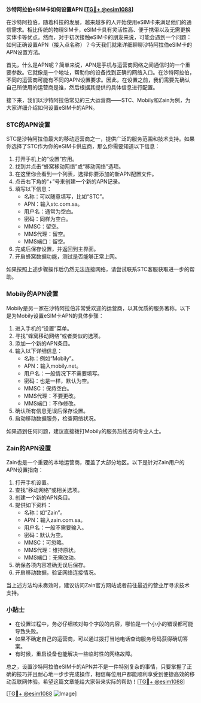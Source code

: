 **沙特阿拉伯eSIM卡如何设置APN [[TG💪+ @esim1088](https://t.me/s/esim1088)]**

在沙特阿拉伯，随着科技的发展，越来越多的人开始使用eSIM卡来满足他们的通信需求。相比传统的物理SIM卡，eSIM卡具有灵活性高、便于携带以及无需更换实体卡等优点。然而，对于初次接触eSIM卡的朋友来说，可能会遇到一个问题：如何正确设置APN（接入点名称）？今天我们就来详细聊聊沙特阿拉伯eSIM卡的APN设置方法。

首先，什么是APN呢？简单来说，APN是手机与运营商网络之间通信时的一个重要参数。它就像是一个地址，帮助你的设备找到正确的网络入口。在沙特阿拉伯，不同的运营商可能有不同的APN设置要求。因此，在设置之前，我们需要先确认自己所使用的运营商是谁，然后根据其提供的具体信息进行配置。

接下来，我们以沙特阿拉伯常见的三大运营商——STC、Mobily和Zain为例，为大家详细介绍如何设置eSIM卡的APN。

### STC的APN设置

STC是沙特阿拉伯最大的移动运营商之一，提供广泛的服务范围和技术支持。如果你选择了STC作为你的eSIM卡供应商，那么你需要知道以下信息：

1. 打开手机上的“设置”应用。
2. 找到并点击“蜂窝移动网络”或“移动网络”选项。
3. 在这里你会看到一个列表，选择你要添加的新APN配置文件。
4. 点击右下角的“+”号来创建一个新的APN记录。
5. 填写以下信息：
   - 名称：可以随意填写，比如“STC”。
   - APN：输入stc.com.sa。
   - 用户名：通常为空白。
   - 密码：同样为空白。
   - MMSC：留空。
   - MMS代理：留空。
   - MMS端口：留空。
6. 完成后保存设置，并返回到主界面。
7. 开启蜂窝数据功能，测试是否能够正常上网。

如果按照上述步骤操作后仍然无法连接网络，请尝试联系STC客服获取进一步的帮助。

### Mobily的APN设置

Mobily是另一家在沙特阿拉伯非常受欢迎的运营商，以其优质的服务著称。以下是为Mobily设置eSIM卡APN的具体步骤：

1. 进入手机的“设置”菜单。
2. 寻找“蜂窝移动网络”或者类似的选项。
3. 添加一个新的APN条目。
4. 输入以下详细信息：
   - 名称：例如“Mobily”。
   - APN：输入mobily.net。
   - 用户名：一般情况下不需要填写。
   - 密码：也是一样，默认为空。
   - MMSC：保持空白。
   - MMS代理：不要更改。
   - MMS端口：不作修改。
5. 确认所有信息无误后保存设置。
6. 启动移动数据服务，检查网络状况。

如果遇到任何问题，建议直接拨打Mobily的服务热线咨询专业人士。

### Zain的APN设置

Zain也是一个重要的本地运营商，覆盖了大部分地区。以下是针对Zain用户的APN设置指南：

1. 打开手机设置。
2. 查找“移动网络”或相关选项。
3. 创建一个新的APN条目。
4. 提供如下资料：
   - 名称：如“Zain”。
   - APN：输入zain.com.sa。
   - 用户名：一般不需要输入。
   - 密码：默认为空。
   - MMSC：可忽略。
   - MMS代理：维持原状。
   - MMS端口：无需改动。
5. 确保各项内容准确无误后保存。
6. 开启移动数据，验证网络连接情况。

当上述方法均未奏效时，建议访问Zain官方网站或者前往最近的营业厅寻求技术支持。

### 小贴士

- 在设置过程中，务必仔细核对每个字段的内容，哪怕是一个小小的错误都可能导致失败。
- 如果不确定自己的运营商，可以通过拨打当地电话查询服务号码获得确切答案。
- 有时候，重启设备也能解决一些临时性的网络故障。

总之，设置沙特阿拉伯eSIM卡的APN并不是一件特别复杂的事情，只要掌握了正确的技巧并且耐心地一步步完成操作，相信每位用户都能顺利享受到便捷高效的移动互联网体验。希望这篇文章能给大家带来实际的帮助！[[TG💪+ @esim1088](https://t.me/s/esim1088)]

[[TG💪+ @esim1088](https://t.me/s/esim1088) ![Image](https://i.postimg.cc/4NQfJmqS/Snipaste-2025-05-13-00-14-12.png)]